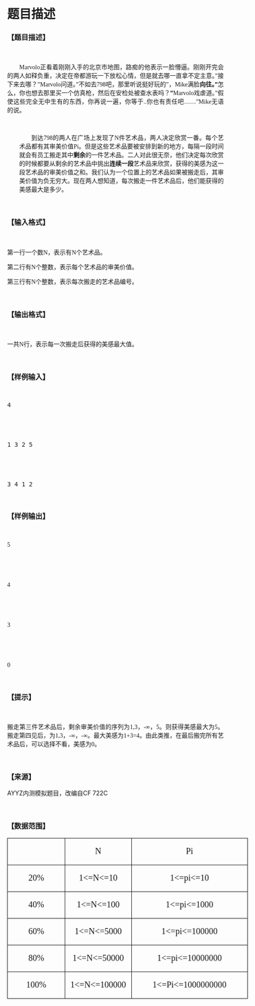 # 题目描述


<h3>
【题目描述】
</h3>
<p>
<br/>
</p>
<p class="MsoNormal" style="text-indent:21.0000pt;text-align:justify;">
<span style="font-family:宋体;font-weight:normal;font-size:10.5000pt;">Marvolo<span>正看着刚刚入手的北京市地图，路痴的他表示一脸懵逼。刚刚开完会的两人如释负重，决定在帝都游玩一下放松心情，但是就去哪一直拿不定主意。</span></span><span style="font-family:Calibri;font-weight:normal;font-size:10.5000pt;">”</span><span style="font-family:宋体;font-weight:normal;font-size:10.5000pt;">接下来去哪？</span><span style="font-family:Calibri;font-weight:normal;font-size:10.5000pt;">”</span><span style="font-family:宋体;font-weight:normal;font-size:10.5000pt;">Marvolo<span>问道。</span></span><span style="font-family:Calibri;font-weight:normal;font-size:10.5000pt;">”</span><span style="font-family:宋体;font-weight:normal;font-size:10.5000pt;">不如去<span>798</span><span>吧，那里听说挺好玩的</span></span><span style="font-family:Calibri;font-weight:normal;font-size:10.5000pt;">”</span><span style="font-family:宋体;font-weight:normal;font-size:10.5000pt;">，<span>Mike</span><span>满脸</span></span><span style="font-family:宋体;font-weight:bold;font-size:10.5000pt;">向往。</span><span style="font-family:Calibri;font-weight:bold;font-size:10.5000pt;">”</span><span style="font-family:宋体;font-weight:normal;font-size:10.5000pt;">怎么，你也想去那里买一个仿真枪，然后在安检处被查水表吗？</span><span style="font-family:Calibri;font-weight:bold;font-size:10.5000pt;">”</span><span style="font-family:宋体;font-weight:normal;font-size:10.5000pt;">Marvolo<span>戏虐道。</span></span><span style="font-family:Calibri;font-weight:normal;font-size:10.5000pt;">”<span>假使这些完全无中生有的东西，你再说一遍，你等于</span><span>..</span><span>你也有责任吧</span></span><span style="font-family:宋体;font-weight:normal;font-size:10.5000pt;">……</span><span style="font-family:Calibri;font-weight:normal;font-size:10.5000pt;">”</span><span style="font-family:宋体;font-weight:normal;font-size:10.5000pt;">Mike<span>无语的说。</span></span><span style="font-family:Calibri;font-weight:normal;font-size:10.5000pt;"></span> 
</p>
<p class="MsoNormal" style="margin-left:21.0000pt;text-indent:21.0000pt;text-align:justify;">
<span style="font-family:宋体;font-weight:normal;font-size:10.5000pt;"><br/>
</span> 
</p>
<p class="MsoNormal" style="margin-left:21.0000pt;text-indent:21.0000pt;text-align:justify;">
<span style="font-family:宋体;font-weight:normal;font-size:10.5000pt;">到达<span>798</span><span>的两人在广场上发现了</span><span>N</span><span>件艺术品，两人决定欣赏一番。每个艺术品都有其审美价值</span><span>Pi</span><span>。但是这些艺术品要被安排到新的地方，每隔一段时间就会有员工搬走其中</span></span><span style="font-family:宋体;font-weight:bold;font-size:10.5000pt;">剩余</span><span style="font-family:宋体;font-weight:normal;font-size:10.5000pt;">的一件艺术品。二人对此很无奈，他们决定每次欣赏的时候都要从剩余的艺术品中挑出</span><span style="font-family:宋体;font-weight:bold;font-size:10.5000pt;">连续一段</span><span style="font-family:宋体;font-weight:normal;font-size:10.5000pt;">艺术品来欣赏，获得的美感为这一段艺术品的审美价值之和。我们认为一个位置上的艺术品如果被搬走后，其审美价值为负无穷大。现在两人想知道，每次搬走一件艺术品后，他们能获得的美感最大是多少。</span><span style="font-family:宋体;font-weight:normal;font-size:10.5000pt;"></span> 
</p>
<p>
<br/>
</p>
<h3>
【输入格式】
</h3>
<p>
<br/>
</p>
<p class="MsoNormal" style="text-align:justify;">
<span style="font-family:宋体;font-weight:normal;font-size:10.5000pt;">第一行一个数<span>N</span><span>，表示有</span><span>N</span><span>个艺术品。</span></span><span style="font-family:宋体;font-weight:normal;font-size:10.5000pt;"></span> 
</p>
<p class="MsoNormal" style="text-align:justify;">
<span style="font-family:宋体;font-weight:normal;font-size:10.5000pt;">第二行有<span>N</span><span>个整数，表示每个艺术品的审美价值。</span></span><span style="font-family:宋体;font-weight:normal;font-size:10.5000pt;"></span> 
</p>
<p class="MsoNormal" style="text-align:justify;">
<span style="font-family:宋体;font-weight:normal;font-size:10.5000pt;">第三行有N个整数，表示每次搬走的艺术品编号。</span><span style="font-family:宋体;font-weight:normal;font-size:10.5000pt;"></span> 
</p>
<p>
<br/>
</p>
<h3>
【输出格式】
</h3>
<p>
<br/>
</p>
<p class="MsoNormal" style="text-align:justify;">
<span style="font-family:宋体;font-weight:normal;font-size:10.5000pt;">一共<span>N</span><span>行，表示每一次搬走后获得的美感最大值。</span></span><span style="font-family:宋体;font-weight:normal;font-size:10.5000pt;"></span> 
</p>
<p>
<br/>
</p>
<h3>
【样例输入】
</h3>
<pre><p>
4
</p>

<p>
1 3 2 5
</p>

<p>
3 4 1 2
</p>
</pre>
<h3>
【样例输出】
</h3>
<pre><p class="MsoNormal" style="text-align:justify;">
<span style="font-family:宋体;font-weight:normal;font-size:10.5000pt;">5</span><span style="font-family:宋体;font-weight:normal;font-size:10.5000pt;"></span> 
</p>

<p class="MsoNormal" style="text-align:justify;">
<span style="font-family:宋体;font-weight:normal;font-size:10.5000pt;">4</span><span style="font-family:宋体;font-weight:normal;font-size:10.5000pt;"></span> 
</p>

<p class="MsoNormal" style="text-align:justify;">
<span style="font-family:宋体;font-weight:normal;font-size:10.5000pt;">3</span><span style="font-family:宋体;font-weight:normal;font-size:10.5000pt;"></span> 
</p>

<p class="MsoNormal" style="text-align:justify;">
<span style="font-family:宋体;font-weight:normal;font-size:10.5000pt;">0</span><span style="font-family:宋体;font-weight:normal;font-size:10.5000pt;"></span> 
</p>
</pre>
<h3>
【提示】
</h3>
<p>
<br/>
</p>
<p class="MsoNormal" style="text-align:justify;">
<span style="font-family:宋体;font-weight:normal;font-size:10.5000pt;">搬走第三件艺术品后，剩余审美价值的序列为<span>1,3</span><span>，</span><span>-</span><span>∞，</span><span>5</span><span>。则获得美感最大为</span><span>5</span><span>。搬走第四见后，为</span><span>1,3</span><span>，</span><span>-</span><span>∞，</span><span>-</span><span>∞。最大美感为</span><span>1+3=4</span><span>。由此类推，在最后搬完所有艺术品后，可以选择不看，美感为</span><span>0</span><span>。</span></span><span style="font-family:宋体;font-weight:normal;font-size:10.5000pt;"></span> 
</p>
<p>
<br/>
</p>
<h3>
【来源】
</h3>
<p>
AYYZ内测模拟题目，改编自CF 722C
</p>
<p>
<br/>
</p>
<h3>
【数据范围】
</h3>
<p>
</p><table class="MsoTableGrid" style="border-collapse:collapse;width:420.0000pt;">
<tbody>
<tr>
<td style="border:0.5000pt solid windowtext;" valign="center" width="140">
<p class="MsoNormal" style="text-align:center;">
<span style="font-family:宋体;font-weight:normal;font-size:15.0000pt;"> </span> 
</p>
</td>
<td style="border:0.5000pt solid windowtext;" valign="center" width="140">
<p class="MsoNormal" style="text-align:center;">
<span style="font-family:宋体;font-weight:normal;font-size:15.0000pt;">N</span><span style="font-family:宋体;font-weight:normal;font-size:15.0000pt;"></span> 
</p>
</td>
<td style="border:0.5000pt solid windowtext;" valign="center" width="280">
<p class="MsoNormal" style="text-align:center;">
<span style="font-family:宋体;font-weight:normal;font-size:15.0000pt;">Pi</span><span style="font-family:宋体;font-weight:normal;font-size:15.0000pt;"></span> 
</p>
</td>
</tr>
<tr>
<td style="border:0.5000pt solid windowtext;" valign="center" width="140">
<p class="MsoNormal" style="text-align:center;">
<span style="font-family:宋体;font-weight:normal;font-size:15.0000pt;">20%</span><span style="font-family:宋体;font-weight:normal;font-size:15.0000pt;"></span> 
</p>
</td>
<td style="border:0.5000pt solid windowtext;" valign="center" width="140">
<p class="MsoNormal" style="text-align:center;">
<span style="font-family:宋体;font-weight:normal;font-size:15.0000pt;">1&lt;=N&lt;=10</span><span style="font-family:宋体;font-weight:normal;font-size:15.0000pt;"></span> 
</p>
</td>
<td style="border:0.5000pt solid windowtext;" valign="center" width="280">
<p class="MsoNormal" style="text-align:center;">
<span style="font-family:宋体;font-weight:normal;font-size:15.0000pt;">1&lt;=pi&lt;=10</span><span style="font-family:宋体;font-weight:normal;font-size:15.0000pt;"></span> 
</p>
</td>
</tr>
<tr>
<td style="border:0.5000pt solid windowtext;" valign="center" width="140">
<p class="MsoNormal" style="text-align:center;">
<span style="font-family:宋体;font-weight:normal;font-size:15.0000pt;">40%</span><span style="font-family:宋体;font-weight:normal;font-size:15.0000pt;"></span> 
</p>
</td>
<td style="border:0.5000pt solid windowtext;" valign="center" width="140">
<p class="MsoNormal" style="text-align:center;">
<span style="font-family:宋体;font-weight:normal;font-size:15.0000pt;">1&lt;=N&lt;=100</span><span style="font-family:宋体;font-weight:normal;font-size:15.0000pt;"></span> 
</p>
</td>
<td style="border:0.5000pt solid windowtext;" valign="center" width="280">
<p class="MsoNormal" style="text-align:center;">
<span style="font-family:宋体;font-weight:normal;font-size:15.0000pt;">1&lt;=pi&lt;=1000</span><span style="font-family:宋体;font-weight:normal;font-size:15.0000pt;"></span> 
</p>
</td>
</tr>
<tr>
<td style="border:0.5000pt solid windowtext;" valign="center" width="140">
<p class="MsoNormal" style="text-align:center;">
<span style="font-family:宋体;font-weight:normal;font-size:15.0000pt;">60%</span><span style="font-family:宋体;font-weight:normal;font-size:15.0000pt;"></span> 
</p>
</td>
<td style="border:0.5000pt solid windowtext;" valign="center" width="140">
<p class="MsoNormal" style="text-align:center;">
<span style="font-family:宋体;font-weight:normal;font-size:15.0000pt;">1&lt;=N&lt;=5000</span><span style="font-family:宋体;font-weight:normal;font-size:15.0000pt;"></span> 
</p>
</td>
<td style="border:0.5000pt solid windowtext;" valign="center" width="280">
<p class="MsoNormal" style="text-align:center;">
<span style="font-family:宋体;font-weight:normal;font-size:15.0000pt;">1&lt;=pi&lt;=100000</span><span style="font-family:宋体;font-weight:normal;font-size:15.0000pt;"></span> 
</p>
</td>
</tr>
<tr>
<td style="border:0.5000pt solid windowtext;" valign="center" width="140">
<p class="MsoNormal" style="text-align:center;">
<span style="font-family:宋体;font-weight:normal;font-size:15.0000pt;">80%</span><span style="font-family:宋体;font-weight:normal;font-size:15.0000pt;"></span> 
</p>
</td>
<td style="border:0.5000pt solid windowtext;" valign="center" width="140">
<p class="MsoNormal" style="text-align:center;">
<span style="font-family:宋体;font-weight:normal;font-size:15.0000pt;">1&lt;=N&lt;=50000</span><span style="font-family:宋体;font-weight:normal;font-size:15.0000pt;"></span> 
</p>
</td>
<td style="border:0.5000pt solid windowtext;" valign="center" width="280">
<p class="MsoNormal" style="text-align:center;">
<span style="font-family:宋体;font-weight:normal;font-size:15.0000pt;">1&lt;=pi&lt;=10000000</span><span style="font-family:宋体;font-weight:normal;font-size:15.0000pt;"></span> 
</p>
</td>
</tr>
<tr>
<td style="border:0.5000pt solid windowtext;" valign="center" width="140">
<p class="MsoNormal" style="text-align:center;">
<span style="font-family:宋体;font-weight:normal;font-size:15.0000pt;">100%</span><span style="font-family:宋体;font-weight:normal;font-size:15.0000pt;"></span> 
</p>
</td>
<td style="border:0.5000pt solid windowtext;" valign="center" width="140">
<p class="MsoNormal" style="text-align:center;">
<span style="font-family:宋体;font-weight:normal;font-size:15.0000pt;">1&lt;=N&lt;=100000</span><span style="font-family:宋体;font-weight:normal;font-size:15.0000pt;"></span> 
</p>
</td>
<td style="border:0.5000pt solid windowtext;" valign="center" width="280">
<p class="MsoNormal" style="text-align:center;">
<span style="font-family:宋体;font-weight:normal;font-size:15.0000pt;">1&lt;=Pi&lt;=1000000000</span><span style="font-family:宋体;font-weight:normal;font-size:15.0000pt;"></span> 
</p>
</td>
</tr>
</tbody>
</table>
<p></p>
